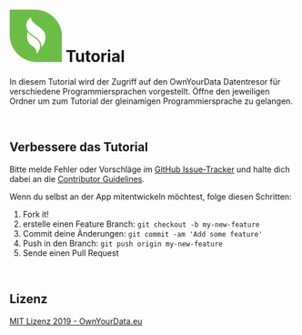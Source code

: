 # <img src="https://github.com/OwnYourData/tutorial/raw/master/assets/dev.png" width="92"> Tutorial
In diesem Tutorial wird der Zugriff auf den OwnYourData Datentresor für verschiedene Programmiersprachen vorgestellt. Öffne den jeweiligen Ordner um zum Tutorial der gleinamigen Programmiersprache zu gelangen.

&nbsp;    

## Verbessere das Tutorial

Bitte melde Fehler oder Vorschläge im [GitHub Issue-Tracker](https://github.com/OwnYourData/tutorial/issues) und halte dich dabei an die [Contributor Guidelines](https://github.com/twbs/ratchet/blob/master/CONTRIBUTING.md).

Wenn du selbst an der App mitentwickeln möchtest, folge diesen Schritten:

1. Fork it!
2. erstelle einen Feature Branch: `git checkout -b my-new-feature`
3. Commit deine Änderungen: `git commit -am 'Add some feature'`
4. Push in den Branch: `git push origin my-new-feature`
5. Sende einen Pull Request

&nbsp;    

## Lizenz

[MIT Lizenz 2019 - OwnYourData.eu](https://raw.githubusercontent.com/OwnYourData/tutorial/master/LICENSE)
